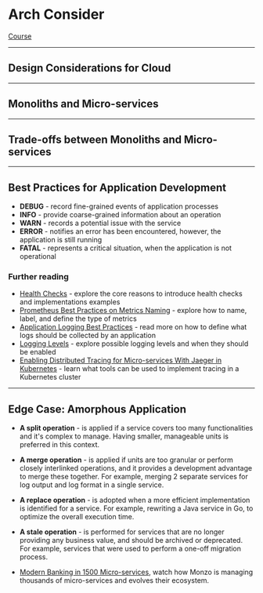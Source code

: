 # Arch Consider

[Course](https://classroom.udacity.com/nanodegrees/nd064-1/parts/30cb07da-8fd4-4438-a209-b3457adb5d82/modules/7b21dfa4-aac8-4d24-82c5-65325e6dc691/lessons/fcc8c401-8331-4214-9609-f2f8529f50a1/concepts/cf916761-c237-4646-b398-bc5f9bd2fc35)

---

## Design Considerations for Cloud

---

## Monoliths and Micro-services

---

## Trade-offs between Monoliths and Micro-services

---

## Best Practices for Application Development

- **DEBUG** - record fine-grained events of application processes
- **INFO** - provide coarse-grained information about an operation
- **WARN** - records a potential issue with the service
- **ERROR** - notifies an error has been encountered, however, the application is still running
- **FATAL** - represents a critical situation, when the application is not operational

### Further reading

- [Health Checks](https://microservices.io/patterns/observability/health-check-api.html) - explore the core reasons to introduce health checks and implementations examples
- [Prometheus Best Practices on Metrics Naming](https://prometheus.io/docs/instrumenting/writing_exporters/#metrics) - explore how to name, label, and define the type of metrics
- [Application Logging Best Practices](https://logz.io/blog/logging-best-practices/) - read more on how to define what logs should be collected by an application
- [Logging Levels](https://www.tutorialspoint.com/log4j/log4j_logging_levels.htm) - explore possible logging levels and when they should be enabled
- [Enabling Distributed Tracing for Micro-services With Jaeger in Kubernetes](https://containerjournal.com/topics/container-ecosystems/enabling-distributed-tracing-for-microservices-with-jaeger-in-kubernetes/) - learn what tools can be used to implement tracing in a Kubernetes cluster

---

## Edge Case: Amorphous Application

- **A split operation** - is applied if a service covers too many functionalities and it's complex to manage. Having smaller, manageable units is preferred in this context.
- **A merge operation** - is applied if units are too granular or perform closely interlinked operations, and it provides a development advantage to merge these together. For example, merging 2 separate services for log output and log format in a single service.
- **A replace operation** - is adopted when a more efficient implementation is identified for a service. For example, rewriting a Java service in Go, to optimize the overall execution time.
- **A stale operation** - is performed for services that are no longer providing any business value, and should be archived or deprecated. For example, services that were used to perform a one-off migration process.

- [Modern Banking in 1500 Micro-services](https://www.youtube.com/watch?v=t7iVCIYQbgk), watch how Monzo is managing thousands of micro-services and evolves their ecosystem.
